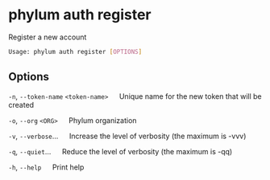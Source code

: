 # phylum auth register

Register a new account

```sh
Usage: phylum auth register [OPTIONS]
```

## Options

`-n`, `--token-name` `<token-name>`
&emsp; Unique name for the new token that will be created

`-o`, `--org` `<ORG>`
&emsp; Phylum organization

`-v`, `--verbose`...
&emsp; Increase the level of verbosity (the maximum is -vvv)

`-q`, `--quiet`...
&emsp; Reduce the level of verbosity (the maximum is -qq)

`-h`, `--help`
&emsp; Print help
